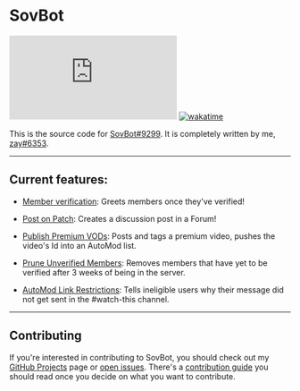 
# SovBot

![GitHub package.json dependency version (prod)](https://img.shields.io/github/package-json/dependency-version/zayKenyon/sovbot/discord.js?logo=Discord&logoColor=f6f6f6&style=flat-square)
[![wakatime](https://wakatime.com/badge/github/zayKenyon/sovbot.svg?style=flat-square)](https://wakatime.com/badge/github/zayKenyon/sovbot)

This is the source code for [SovBot#9299](https://discord.com/users/1000927602518798487). It is completely written by me,
[zay#6353](https://discord.com/users/452793411401940995).

---

## Current features:

- [Member verification](src/events/rulesScreeningVerification.js): Greets members once they've verified!

- [Post on Patch](src/events/postOnPatch.js): Creates a discussion post in a Forum!

- [Publish Premium VODs](src/commands/post.js): Posts and tags a premium video, pushes the video's Id into an AutoMod list.

- [Prune Unverified Members](src/commands/prune.js): Removes members that have yet to be verified after 3 weeks of being in the server.

- [AutoMod Link Restrictions](src/events/watchThisLinkPerms.js): Tells ineligible users why their message did not get sent in the #watch-this channel.

---

## Contributing

If you're interested in contributing to SovBot, you should check out my
[GitHub Projects](https://github.com/zayKenyon/sovbot/projects) page or 
[open issues](https://github.com/zayKenyon/sovbot/issues). There's a
[contribution guide](https://github.com/zayKenyon/sovbot/blob/main/CONTRIBUTING.md) you should read once you decide on
what you want to contribute.
